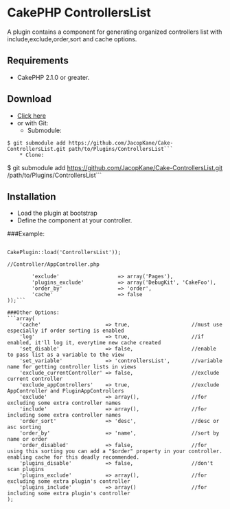 # CakePHP ControllersList

A plugin contains a component for generating organized controllers list with include,exclude,order,sort and cache options.

## Requirements
* CakePHP 2.1.0 or greater.

## Download
* [Click here](https://github.com/JacopKane/Cake-ControllersList/zipball/master)
* or with Git:
	* Submodule:
```
$ git submodule add https://github.com/JacopKane/Cake-ControllersList.git path/to/Plugins/ControllersList```
	* Clone:
```
$ git submodule add https://github.com/JacopKane/Cake-ControllersList.git /path/to/Plugins/ControllersList```

## Installation
* Load the plugin at bootstrap
* Define the component at your controller.

###Example:
```//Config/bootstrap.php
```
```CakePlugin::load('ControllersList'));```

```//Controller/AppController.php```
```public $components = array('ControllersList.GetList' => array(
		'exclude'					=> array('Pages'),
		'plugins_exclude'			=> array('DebugKit', 'CakeFoo'),
		'order_by'					=> 'order',
		'cache'						=> false
));```

###Other Options:
```array(
	'cache'						=> true,					//must use especially if order sorting is enabled
	'log'						=> true,					//if enabled, it'll log it, everytime new cache created
	'set_disable'				=> false,					//enable to pass list as a variable to the view
	'set_variable' 				=> 'controllersList',		//variable name for getting controller lists in views
	'exclude_currentController'	=> false,					//exclude current controller
	'exclude_appControllers'	=> true,					//exclude AppController and PluginAppControllers
    'exclude'					=> array(),					//for excluding some extra controller names
    'include'					=> array(),					//for including some extra controller names
	'order_sort'				=> 'desc',					//desc or asc sorting
	'order_by'					=> 'name',					//sort by name or order
	'order_disabled'			=> false,					//for using this sorting you can add a "$order" property in your controller. enabling cache for this deadly recommended.
	'plugins_disable'			=> false,					//don't scan plugins
	'plugins_exclude'			=> array(),					//for excluding some extra plugin's controller
    'plugins_include'			=> array()					//for including some extra plugin's controller
);
```




